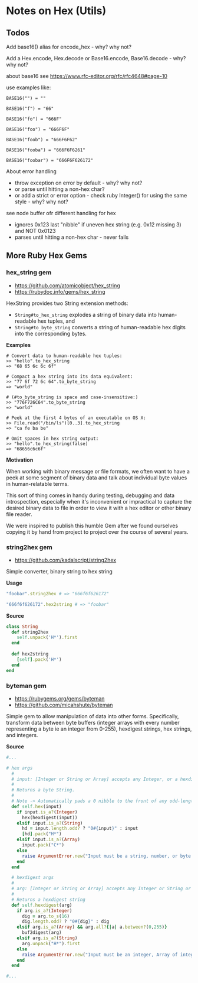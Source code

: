 # Notes on Hex (Utils)



## Todos

Add base16() alias for encode_hex - why? why not?

Add a Hex.encode, Hex.decode  or Base16.encode, Base16.decode - why? why not?


about base16  see <https://www.rfc-editor.org/rfc/rfc4648#page-10>

use examples like:

```
BASE16("") = ""

BASE16("f") = "66"

BASE16("fo") = "666F"

BASE16("foo") = "666F6F"

BASE16("foob") = "666F6F62"

BASE16("fooba") = "666F6F6261"

BASE16("foobar") = "666F6F626172"
```


About error handling 
-  throw exception on error by default - why? why not?
-  or parse until hitting a non-hex char?
-  or add a strict or error option - check ruby Integer() for using the same style - why? why not?


see
node buffer ofr different handling for hex
- ignores 0x123   last "nibble" if uneven hex string (e.g. 0x12 missing 3) and NOT 0x0123
- parses until hitting a non-hex char - never fails


## More Ruby Hex Gems

### hex_string gem

- <https://github.com/atomicobject/hex_string>
- <https://rubydoc.info/gems/hex_string>


HexString provides two String extension methods: 

* `String#to_hex_string` explodes a string of binary data into human-readable hex tuples, and 
* `String#to_byte_string` converts a string of human-readable hex digits into the corresponding bytes.

**Examples**


    # Convert data to human-readable hex tuples:
    >> "hello".to_hex_string
    => "68 65 6c 6c 6f"

    # Compact a hex string into its data equivalent:
    >> "77 6f 72 6c 64".to_byte_string
    => "world"

    # (#to_byte_string is space and case-insensitive:)
    >> "776F726C64".to_byte_string
    => "world"

    # Peek at the first 4 bytes of an executable on OS X:
    >> File.read("/bin/ls")[0..3].to_hex_string
    => "ca fe ba be"

    # Omit spaces in hex string output:
    >> "hello".to_hex_string(false)
    => "68656c6c6f"


**Motivation**

When working with binary message or file formats, we often want to have a peek
at some segment of binary data and talk about individual byte values in
human-relatable terms.

This sort of thing comes in handy during testing, debugging and data
introspection, especially when it's inconvenient or impractical to capture the
desired binary data to file in order to view it with a hex editor or other
binary file reader.

We were inspired to publish this humble Gem after we found ourselves copying it
by hand from project to project over the course of several years.


### string2hex gem

- <https://github.com/kadalscript/string2hex>

Simple converter, binary string to hex string

**Usage**

```ruby
"foobar".string2hex # => "666f6f626172"

"666f6f626172".hex2string # => "foobar"
```

**Source**

```ruby
class String
  def string2hex
    self.unpack('H*').first
  end
  
  def hex2string
    [self].pack('H*')
  end
end
```

### byteman gem

- <https://rubygems.org/gems/byteman>
- <https://github.com/micahshute/byteman>

Simple gem to allow manipulation of data into other forms. Specifically, transform data between byte buffers (integer arrays with every number representing a byte ie an integer from 0-255), hexdigest strings, hex strings, and integers.

**Source**

```ruby
#...

# hex args
  # 
  # input: [Integer or String or Array] accepts any Integer, or a hexdigest String or an integer array (byte buffer) with all numbers between 0-255 inclusive
  # 
  # Returns a byte String. 
  # 
  # Note -> Automatically pads a 0 nibble to the front of any odd-lengthed hexdigest
  def self.hex(input)
    if input.is_a?(Integer)
      hex(hexdigest(input))
    elsif input.is_a?(String)
      hd = input.length.odd? ? "0#{input}" : input
      [hd].pack("H*")
    elsif input.is_a?(Array)
      input.pack("C*")
    else
      raise ArgumentError.new("Input must be a string, number, or byte array buffer")
    end
  end

  # hexdigest args
  # 
  # arg: [Integer or String or Array] accepts any Integer or String or Array of Integers from 0-255 
  # 
  # Returns a hexdigest string
  def self.hexdigest(arg)
    if arg.is_a?(Integer)
      dig = arg.to_s(16)
      dig.length.odd? ? "0#{dig}" : dig
    elsif arg.is_a?(Array) && arg.all?{|a| a.between?(0,255)}
      buf2digest(arg)
    elsif arg.is_a?(String)
      arg.unpack("H*").first
    else
      raise ArgumentError.new("Input must be an integer, Array of integers between 0-255, or String")
    end
  end

#...

```

